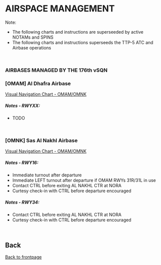 # AIRSPACE MANAGEMENT
Note: 
- The following charts and instructions are superseeded by active NOTAMs and SPINS
- The following charts and instructions superseeds the TTP-5 ATC and Airbase operations

<br>

### AIRBASES MANAGED BY THE 176th vSQN

### [OMAM] Al Dhafra Airbase
[Visual Navigation Chart - OMAM/OMNK](/ATRM_Brief/Files/VAC-OMAM.pdf)

##### Notes - RWYXX:
- TODO

<br>

### [OMNK] Sas Al Nakhl Airbase
[Visual Navigation Chart - OMAM/OMNK](/ATRM_Brief/Files/VAC-OMAM.pdf)

##### Notes - RWY16:
- Immediate turnout after departure
- Immediate LEFT turnout after departure if OMAM RWYs 31R/31L in use
- Contact CTRL before exiting AL NAKHL CTR at NORA
- Curtesy check-in with CTRL before departure encouraged

##### Notes - RWY34:
- Contact CTRL before exiting AL NAKHL CTR at NORA
- Curtesy check-in with CTRL before departure encouraged

<br>

## Back
[Back to frontpage](https://132nd-vwing.github.io/ATRM_Brief/)